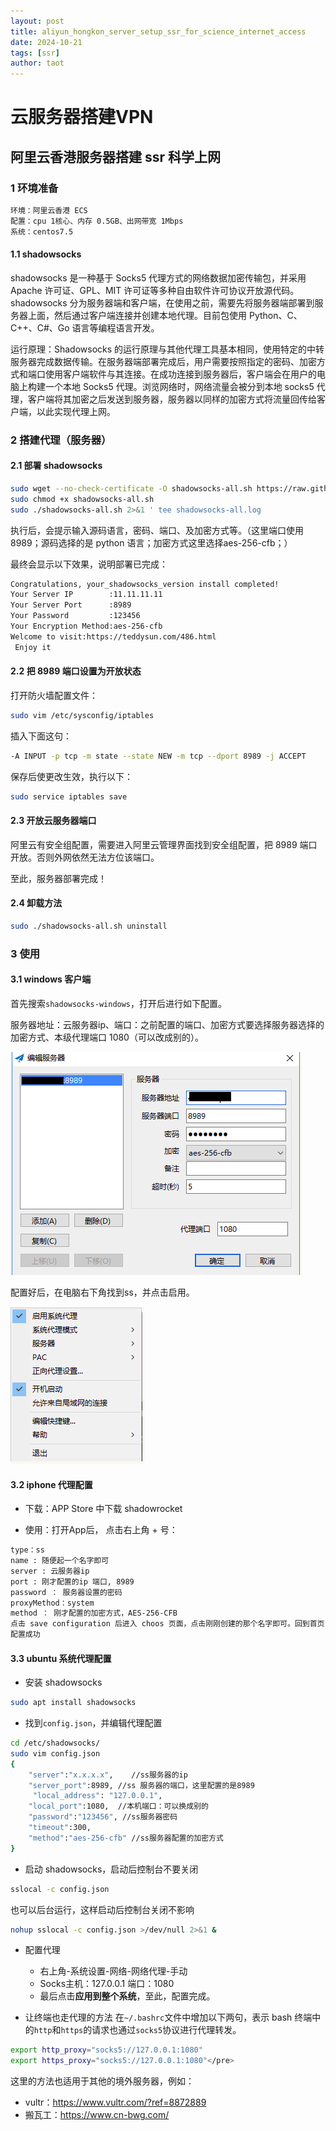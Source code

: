```yaml
---
layout: post
title: aliyun_hongkon_server_setup_ssr_for_science_internet_access
date: 2024-10-21
tags: [ssr]
author: taot
---
```


# 云服务器搭建VPN

## 阿里云香港服务器搭建 ssr 科学上网

### 1 环境准备

```bash
环境：阿里云香港 ECS
配置：cpu 1核心、内存 0.5GB、出网带宽 1Mbps
系统：centos7.5
```

#### 1.1 shadowsocks

shadowsocks 是一种基于 Socks5 代理方式的网络数据加密传输包，并采用 Apache 许可证、GPL、MIT 许可证等多种自由软件许可协议开放源代码。shadowsocks 分为服务器端和客户端，在使用之前，需要先将服务器端部署到服务器上面，然后通过客户端连接并创建本地代理。目前包使用 Python、C、C++、C#、Go 语言等编程语言开发。

运行原理：Shadowsocks 的运行原理与其他代理工具基本相同，使用特定的中转服务器完成数据传输。在服务器端部署完成后，用户需要按照指定的密码、加密方式和端口使用客户端软件与其连接。在成功连接到服务器后，客户端会在用户的电脑上构建一个本地 Socks5 代理。浏览网络时，网络流量会被分到本地 socks5 代理，客户端将其加密之后发送到服务器，服务器以同样的加密方式将流量回传给客户端，以此实现代理上网。

### 2 搭建代理（服务器）

#### 2.1 部署 shadowsocks
```bash
sudo wget --no-check-certificate -O shadowsocks-all.sh https://raw.githubusercontent.com/teddysun/shadowsocks_install/master/shadowsocks-all.sh
sudo chmod +x shadowsocks-all.sh
sudo ./shadowsocks-all.sh 2>&1 ' tee shadowsocks-all.log
```

执行后，会提示输入源码语言，密码、端口、及加密方式等。（这里端口使用8989；源码选择的是 python 语言；加密方式这里选择aes-256-cfb；）

最终会显示以下效果，说明部署已完成：

```bash
Congratulations, your_shadowsocks_version install completed!  
Your Server IP        :11.11.11.11  
Your Server Port      :8989  
Your Password         :123456  
Your Encryption Method:aes-256-cfb
Welcome to visit:https://teddysun.com/486.html  
 Enjoy it
```

#### 2.2 把 8989 端口设置为开放状态

打开防火墙配置文件：
```bash
sudo vim /etc/sysconfig/iptables
```
插入下面这句：
```bash
-A INPUT -p tcp -m state --state NEW -m tcp --dport 8989 -j ACCEPT
```
保存后使更改生效，执行以下：
```bash
sudo service iptables save  
```

#### 2.3 开放云服务器端口

阿里云有安全组配置，需要进入阿里云管理界面找到安全组配置，把 8989 端口开放。否则外网依然无法方位该端口。

至此，服务器部署完成！

#### 2.4 卸载方法
```bash
sudo ./shadowsocks-all.sh uninstall
```

### 3 使用

#### 3.1 windows 客户端

首先搜索`shadowsocks-windows`，打开后进行如下配置。

服务器地址：云服务器ip、端口：之前配置的端口、加密方式要选择服务器选择的加密方式、本级代理端口 1080（可以改成别的）。

![alt text](../blog_images/github_drawing_board_for_gitpages_blog/image-114.png)

配置好后，在电脑右下角找到ss，并点击启用。

![alt text](../blog_images/github_drawing_board_for_gitpages_blog/image-115.png)

#### 3.2 iphone 代理配置

* 下载：APP Store 中下载 shadowrocket

* 使用：打开App后， 点击右上角 + 号：
```bash
type：ss  
name : 随便起一个名字即可
server : 云服务器ip  
port : 刚才配置的ip 端口, 8989  
password ： 服务器设置的密码  
proxyMethod：system  
method ： 刚才配置的加密方式，AES-256-CFB
点击 save configuration 后进入 choos 页面，点击刚刚创建的那个名字即可。回到首页，找到创建的代理并打开。
配置成功
```

#### 3.3 ubuntu 系统代理配置

* 安装 shadowsocks
```bash
sudo apt install shadowsocks
```

* 找到`config.json`，并编辑代理配置
```bash
cd /etc/shadowsocks/
sudo vim config.json
{
    "server":"x.x.x.x",    //ss服务器的ip
    "server_port":8989, //ss 服务器的端口，这里配置的是8989
     "local_address": "127.0.0.1",
    "local_port":1080,  //本机端口：可以换成别的
    "password":"123456", //ss服务器密码
    "timeout":300,
    "method":"aes-256-cfb" //ss服务器配置的加密方式
}
```
* 启动 shadowsocks，启动后控制台不要关闭
```bash
sslocal -c config.json
```
也可以后台运行，这样启动后控制台关闭不影响
```bash
nohup sslocal -c config.json >/dev/null 2>&1 &
```

* 配置代理
  * 右上角-系统设置-网络-网络代理-手动
  * Socks主机：127.0.0.1    端口：1080
  * 最后点击**应用到整个系统**，至此，配置完成。

* 让终端也走代理的方法
在`~/.bashrc`文件中增加以下两句，表示 bash 终端中的`http`和`https`的请求也通过`socks5`协议进行代理转发。
```bash
export http_proxy="socks5://127.0.0.1:1080"
export https_proxy="socks5://127.0.0.1:1080"</pre>
```

这里的方法也适用于其他的境外服务器，例如：
* vultr：https://www.vultr.com/?ref=8872889
* 搬瓦工：https://www.cn-bwg.com/

